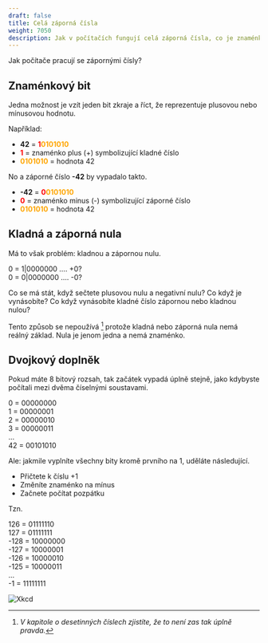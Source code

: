 ```yaml
---
draft: false
title: Celá záporná čísla
weight: 7050
description: Jak v počítačích fungují celá záporná čísla, co je znaménkový bit, co je kladná a záporná nula a co je dvojkový doplněk
---
```


Jak počítače pracují se zápornými čísly?

## Znaménkový bit

Jedna možnost je vzít jeden bit zkraje a říct, že reprezentuje plusovou nebo mínusovou hodnotu. 

Například:
- **42** = <span style="color:red">**1**</span><span style="color:orange">**0101010**</span>  
- <span style="color:red">**1**</span> = znaménko plus (+) symbolizující kladné číslo  
- <span style="color:orange">**0101010**</span> = hodnota 42  

No a záporné číslo **-42** by vypadalo takto.

- **-42** = <span style="color:red">**0**</span><span style="color:orange">**0101010**</span>  
- <span style="color:red">**0**</span> = znaménko minus (-) symbolizující záporné číslo  
- <span style="color:orange">**0101010**</span> = hodnota 42  

## Kladná a záporná nula

Má to však problém: kladnou a zápornou nulu.

0 = 1|0000000 …. +0?  
0 = 0|0000000 …. -0?  

Co se má stát, když sečtete plusovou nulu a negativní nulu? Co když je vynásobíte? Co když vynásobíte kladné číslo zápornou nebo kladnou nulou? 

<div class="note-blue">

Tento způsob se nepoužívá [^p] protože kladná nebo záporná nula nemá reálný základ. Nula je jenom jedna a nemá znaménko.

</div>

## Dvojkový doplněk

Pokud máte 8 bitový rozsah, tak začátek vypadá úplně stejně, jako kdybyste počítali mezi dvěma číselnými soustavami.

0 = 00000000  
1 = 00000001  
2 = 00000010  
3 = 00000011  
…  
42 = 00101010  

Ale: jakmile vyplníte všechny bity kromě prvního na 1, uděláte následující.

- Přičtete k číslu +1
- Změníte znaménko na mínus
- Začnete počítat pozpátku

Tzn.

126 = 01111110  
127 = 01111111  
-128 = 10000000  
-127 = 10000001  
-126 = 10000010  
-125 = 10000011  
…  
-1 = 11111111  

![Xkcd](https://imgs.xkcd.com/comics/cant_sleep.png)

[^p]: *V kapitole o desetinných číslech zjistíte, že to není zas tak úplně pravda.*